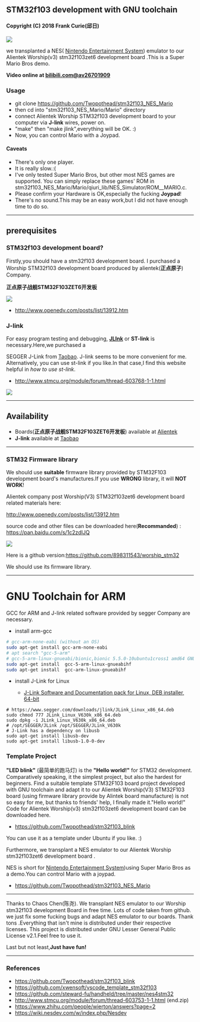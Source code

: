 ## STM32f103 development with GNU  toolchain

#### Copyright (C) 2018  Frank Curie(邱日)

![](doc/pics/NES_emulator_Mario.jpg)

we transplanted a NES( [Nintendo Entertainment System](https://wiki.nesdev.com/w/index.php/Nesdev)) emulator to our Alientek Worship(v3) stm32f103zet6 development board .This is a Super Mario Bros demo.

**Video online at [bilibili.com@av26701909](http://www.bilibili.com/video/av26701909?share_medium=android&share_source=qq&bbid=0AE5FB35-77DB-4F3B-9C9A-A570CB5A80E218586infoc&ts=1531720979148)**

### Usage

- git clone https://github.com/Twopothead/stm32f103_NES_Mario
- then cd into "stm32f103_NES_Mario/Mario" directory
- connect Alientek Worship STM32f103 development board to your computer via **J-link** wires, power on.
- "make" then "make jlink",everything will be OK. :)
- Now, you can control Mario with a Joypad.

#### Caveats

- There's only one player.
- It is really slow.:(
- I've only tested  Super Mario Bros, but other most NES games are supported. You can simply replace these games' ROM in stm32f103_NES_Mario/Mario/qiuri_lib/NES_Simulator/ROM__MARIO.c.
- Please confirm your Hardware is OK,especially the fucking **Joypad**!
- There's no sound.This may be an easy work,but I did not have enough time to do so.

------------------

## prerequisites

### STM32f103 development board?

Firstly,you should have a stm32f103 development board. I purchased a Worship STM32f103 development board produced by alientek(**正点原子**) Company.

**正点原子战舰STM32F103ZET6开发板**

![](doc/pics/alientek_worship_stm32f103zet6.png)

- http://www.openedv.com/posts/list/13912.htm

### J-link

For easy program testing and debugging, [**JLInk**](https://www.segger.com/products/debug-probes/j-link/) or **ST-link** is necessary.Here,we purchased a  

SEGGER J-Link from [Taobao](https://item.taobao.com/item.htm?spm=a230r.1.14.8.55117773keobrP&id=561221039328&ns=1&abbucket=20#detail). J-link seems to be more convenient for me. Alternatively, you can use st-link if you like.In that case,I find this website helpful in *how to use st-link*.

- http://www.stmcu.org/module/forum/thread-603768-1-1.html

![](doc/pics/Jlink_v8_for_arm_cortex_M4-M0.png)

--------------

## Availability

- Boards(**正点原子战舰STM32F103ZET6开发板**) available at  [Alientek](http://www.openedv.com/posts/list/13912.htm)
- **J-link** available at  [Taobao](https://item.taobao.com/item.htm?spm=a230r.1.14.8.55117773keobrP&id=561221039328&ns=1&abbucket=20#detail)

-----------



### STM32 Firmware library

We should use **suitable** firmware library provided by STM32F103 development board's manufactures.If you use **WRONG** library, it will **NOT WORK**!

Alientek company post Worship(V3) STM32f103zet6 development board related materials here:

http://www.openedv.com/posts/list/13912.htm

source code and other files can be downloaded here(**Recommanded**) : https://pan.baidu.com/s/1c2zdIJQ

![](pics/正点原子战舰STM32F103ZET6开发板资料.png)

Here is a github version:https://github.com/898311543/worship_stm32 

We should use its firmware library.

--------------------------------------------------

# GNU Toolchain for ARM 

GCC for ARM and J-link related software provided by segger Company are necessary.

- install arm-gcc
```sh
# gcc-arm-none-eabi (without an OS)
sudo apt-get install gcc-arm-none-eabi
# apt search "gcc-5-arm"
# gcc-5-arm-linux-gnueabi/bionic,bionic 5.5.0-10ubuntu1cross1 amd64 GNU C compiler
sudo apt-get install  gcc-5-arm-linux-gnueabihf
sudo apt-get install  gcc-arm-linux-gnueabihf
```
- install J-Link for Linux

    - [J-Link Software and Documentation pack for Linux, DEB installer, 64-bit](https://www.segger.com/downloads/jlink#J-LinkSoftwareAndDocumentationPack)
```shell
# https://www.segger.com/downloads/jlink/JLink_Linux_x86_64.deb
sudo chmod 777 JLink_Linux_V630k_x86_64.deb
sudo dpkg -i JLink_Linux_V630k_x86_64.deb 
# /opt/SEGGER/JLink /opt/SEGGER/JLink_V630k
# J-Link has a dependency on libusb
sudo apt-get install libusb-dev
sudo apt-get install libusb-1.0-0-dev
```
### Template Project 

**"LED blink"** (最简单的跑马灯) is the **"Hello world!"** for STM32 development. Comparatively speaking, it the simplest project, but also the hardest for beginners. Find a suitable template STM32F103 board project developed with GNU toolchain  and adapt it to our Alientek Worship(V3) STM32F103 board (using firmware library provide by Alintek board manufacture) is not so easy for me, but thanks to friends' help, I finally made it."Hello world!" Code for Alientek Worship(v3)  stm32f103zet6 development board can be downloaded here.  

- https://github.com/Twopothead/stm32f103_blink

You can use it as a template under Ubuntu if you like. :)

Furthermore, we transplant a NES emulator to our Alientek Worship stm32f103zet6 development board .

NES is short for [Nintendo Entertainment System](https://wiki.nesdev.com/w/index.php/Nesdev))using Super Mario Bros as a demo.You can control Mario with a joypad.

- https://github.com/Twopothead/stm32f103_NES_Mario


--------

 Thanks to Chaos Chen(陈尧). We transplant NES emulator to our Worship stm32f103 development Board in free time. Lots of code taken from github. we just fix some fucking bugs and adapt NES emulator to our boards. Thank tons .Everything that isn't mine is distributed under their respective licenses. This project is distributed under GNU Lesser General Public License v2.1.Feel free to use it.

Last but not least,**Just have fun!**

---------


### References 

- https://github.com/Twopothead/stm32f103_blink
- https://github.com/xwensoft/vscode_template_stm32f103
- https://github.com/steward-fu/handheld/tree/master/nes4stm32
- http://www.stmcu.org/module/forum/thread-603753-1-1.html (end.zip)
- https://www.zhihu.com/people/wierton/answers?page=2
- https://wiki.nesdev.com/w/index.php/Nesdev
